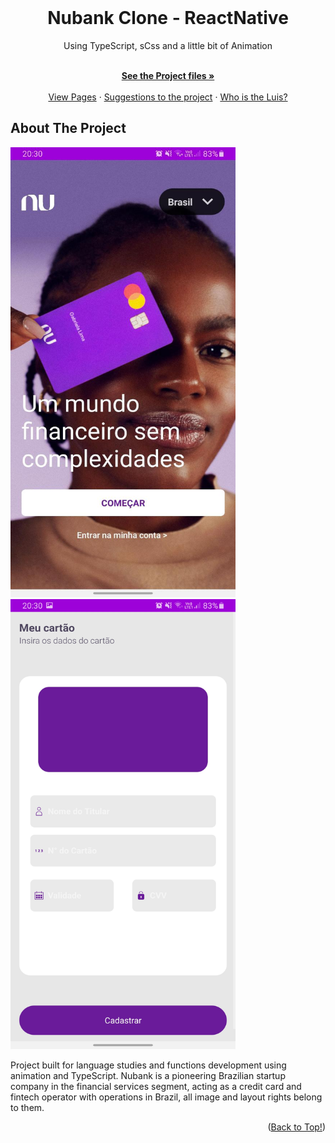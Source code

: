 
<!-- MAIN PAGE -->
<br />
<div align="center" id="top">
  <h1 align="center">Nubank Clone - ReactNative</h1>
  Using TypeScript, sCss and a little bit of Animation
  <p align="center">
    <br />
    <a href=""><strong>See the Project files »</strong></a>
    <br />
    <br />
    <a href="https://github.com/Luixs/Nubank-Clone-ReactNative/tree/master/src/assets/screensDemo">View Pages</a>
    ·
    <a href="https://www.linkedin.com/in/luis-tarlino/">Suggestions to the project</a>
    ·
    <a href="https://www.linkedin.com/in/luis-tarlino/">Who is the Luis?</a>
  </p>
</div>

<!-- ABOUT THE PROJECT -->
<div id= "about-the-project">
  <h2>About The Project</h2>
  <img src="src/assets/screensDemo/TelaInicial.jpeg" width="360" height="720">
  <img src="src/assets/screensDemo/Login.jpeg" width="360" height="720">

  Project built for language studies and functions development using animation and TypeScript. Nubank is a pioneering Brazilian startup company in the financial services segment, acting as a credit card and fintech operator with operations in Brazil, all image and layout rights belong to them.
  <p align="right">(<a href="#top">Back to Top!</a>)</p>
</div

  
<!-- MARKDOWN LINKS & IMAGES -->
[product-screenshot]: src/assets/screensDemo/TelaInicial.jpeg
